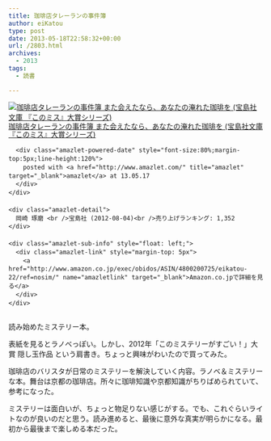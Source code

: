 ```yaml
---
title: 珈琲店タレーランの事件簿
author: eiKatou
type: post
date: 2013-05-18T22:58:32+00:00
url: /2803.html
archives:
  - 2013
tags:
  - 読書

---
```

<div class="amazlet-box" style="margin-bottom:0px;">
  <div class="amazlet-image" style="float:left;margin:0px 12px 1px 0px;">
    <a href="http://www.amazon.co.jp/exec/obidos/ASIN/4800200725/eikatou-22/ref=nosim/" name="amazletlink" target="_blank"><img src="http://ecx.images-amazon.com/images/I/51ecv4NKI7L._SL160_.jpg" alt="珈琲店タレーランの事件簿 また会えたなら、あなたの淹れた珈琲を (宝島社文庫 『このミス』大賞シリーズ)" style="border: none;" /></a>
  </div>
  
  <div class="amazlet-info" style="line-height:120%; margin-bottom: 10px">
    <div class="amazlet-name" style="margin-bottom:10px;line-height:120%">
      <a href="http://www.amazon.co.jp/exec/obidos/ASIN/4800200725/eikatou-22/ref=nosim/" name="amazletlink" target="_blank">珈琲店タレーランの事件簿 また会えたなら、あなたの淹れた珈琲を (宝島社文庫 『このミス』大賞シリーズ)</a></p> 
      
      <div class="amazlet-powered-date" style="font-size:80%;margin-top:5px;line-height:120%">
        posted with <a href="http://www.amazlet.com/" title="amazlet" target="_blank">amazlet</a> at 13.05.17
      </div>
    </div>
    
    <div class="amazlet-detail">
      岡崎 琢磨 <br />宝島社 (2012-08-04)<br />売り上げランキング: 1,352
    </div>
    
    <div class="amazlet-sub-info" style="float: left;">
      <div class="amazlet-link" style="margin-top: 5px">
        <a href="http://www.amazon.co.jp/exec/obidos/ASIN/4800200725/eikatou-22/ref=nosim/" name="amazletlink" target="_blank">Amazon.co.jpで詳細を見る</a>
      </div>
    </div>
  </div>
  
  <div class="amazlet-footer" style="clear: left">
  </div>
</div>

読み始めたミステリー本。

表紙を見るとラノベっぽい。しかし、2012年「このミステリーがすごい！」大賞 隠し玉作品 という肩書き。ちょっと興味がわいたので買ってみた。

珈琲店のバリスタが日常のミステリーを解決していく内容。ラノベ＆ミステリーな本。舞台は京都の珈琲店。所々に珈琲知識や京都知識がちりばめられていて、参考になった。

ミステリーは面白いが、ちょっと物足りない感じがする。でも、これぐらいライトなのが良いのだと思う。読み進めると、最後に意外な真実が明らかになる。最初から最後まで楽しめる本だった。
